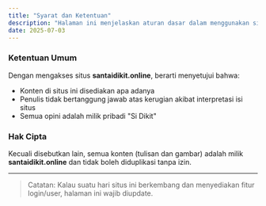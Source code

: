 ```yaml
---
title: "Syarat dan Ketentuan"
description: "Halaman ini menjelaskan aturan dasar dalam menggunakan situs ini."
date: 2025-07-03
---
```


### Ketentuan Umum

Dengan mengakses situs **santaidikit.online**, berarti menyetujui bahwa:

- Konten di situs ini disediakan apa adanya
- Penulis tidak bertanggung jawab atas kerugian akibat interpretasi isi situs
- Semua opini adalah milik pribadi "Si Dikit"

### Hak Cipta

Kecuali disebutkan lain, semua konten (tulisan dan gambar) adalah milik **santaidikit.online** dan tidak boleh diduplikasi tanpa izin.

---

> Catatan: Kalau suatu hari situs ini berkembang dan menyediakan fitur login/user, halaman ini wajib diupdate.
